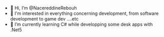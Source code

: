 - 👋 Hi, I’m @NacereddineRebouh
- 👀 I'm interested in everything concerning development, from software development to game dev ....etc
- 🌱 I’m currently learning C# while developping some desk apps with .Net5

<!---
NacereddineRebouh/NacereddineRebouh is a ✨ special ✨ repository because its `README.md` (this file) appears on your GitHub profile.
You can click the Preview link to take a look at your changes.
--->
